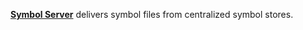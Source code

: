 [**Symbol Server**](https://learn.microsoft.com/en-us/windows/win32/debug/using-symsrv) delivers symbol files from centralized symbol stores.